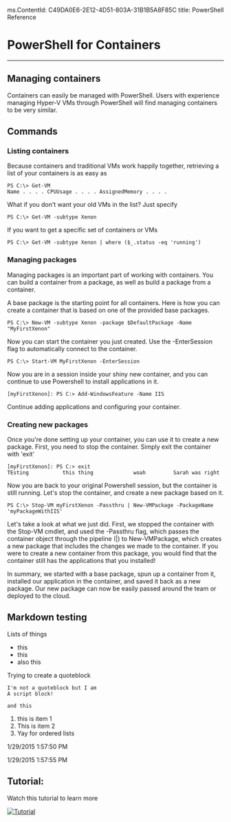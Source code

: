ms.ContentId: C49DA0E6-2E12-4D51-803A-31B1B5A8F85C
title: PowerShell Reference


# PowerShell for Containers  #

----------


## Managing containers ##

Containers can easily be managed with PowerShell. Users with experience managing Hyper-V VMs through PowerShell will find managing containers to be very similar.



## Commands ##

### Listing containers ###

Because containers and traditional VMs work happily together, retrieving a list of your containers is as easy as

    PS C:\> Get-VM
    Name . . . . CPUUsage . . . . AssignedMemory . . . . 
    
    

What if you don't want your old VMs in the list? Just specify

    PS C:\> Get-VM -subtype Xenon


If you want to get a specific set of containers or VMs


    PS C:\> Get-VM -subtype Xenon | where ($_.status -eq 'running')


### Managing packages ###

Managing packages is an important part of working with containers. You can build a container from a package, as well as build a package from a container. 

A base package is the starting point for all containers. Here is how you can create a container that is based on one of the provided base packages. 

    PS C:\> New-VM -subtype Xenon -package $DefaultPackage -Name "MyFirstXenon"

Now you can start the container you just created. Use the -EnterSession flag to automatically connect to the container.

    PS C:\> Start-VM MyFirstXenon -EnterSession

Now you are in a session inside your shiny new container, and you can continue to use Powershell to install applications in it. 

    [myFirstXenon]: PS C:> Add-WindowsFeature -Name IIS

Continue adding applications and configuring your container. 

### Creating new packages ###

Once you're done setting up your container, you can use it to create a new package. First, you need to stop the container. Simply exit the container with 'exit'

    
    [myFirstXenon]: PS C:> exit
    TEsting           this thing             woah         Sarah was right
 
Now you are back to your original Powershell session, but the container is still running. Let's stop the container, and create a new package based on it.


    PS C:\> Stop-VM myFirstXenon -Passthru | New-VMPackage -PackageName 'myPackageWithIIS'

Let's take a look at what we just did. First, we stopped the container with the Stop-VM cmdlet, and used the -Passthru flag, which passes the container object through the pipeline (|) to New-VMPackage, which creates a new package that includes the changes we made to the container. If you were to create a new container from this package, you would find that the container still has the applications that you installed!

In summary, we started with a base package, spun up a container from it, installed our application in the container, and saved it back as a new package. Our new package can now be easily passed around the team or deployed to the cloud.

## Markdown testing ##

Lists of things

- this
- this
- also this



Trying to create a quoteblock 

    I'm not a quoteblock but I am 
    A script block!

    and this


1. this is item 1
2. This is item 2
3. Yay for ordered lists

1/29/2015 1:57:50 PM 

1/29/2015 1:57:55 PM 


## Tutorial:  ##

Watch this tutorial to learn more

[![Tutorial](http://upload.wikimedia.org/wikipedia/commons/4/4a/Video_icon1.png)](https://www.youtube.com/watch?v=xSE9Qk9wkig)


